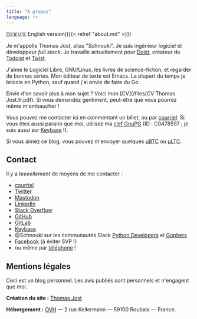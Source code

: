 ```yaml
---
title: "À propos"
language: fr
---
```


[:gb::us: English version]({{< relref "about.md" >}})

Je m'appelle Thomas Jost, alias "Schnouki". Je suis ingénieur logiciel et développeur *full stack*. Je travaille actuellement pour [Doist](https://doist.com), créateur de [Todoist](https://todoist.com/) et
[Twist](https://twist.com/).

J'aime le Logiciel Libre, GNU/Linux, les livres de science-fiction, et regarder de bonnes séries. Mon éditeur de texte
est Emacs. La plupart du temps je bricole en Python, sauf quand j'ai envie de faire du Go.

Envie d'en savoir plus à mon sujet ? Voici mon [CV](/files/CV Thomas Jost.fr.pdf). Si vous demandez gentiment, peut-être que vous pourrez même m'embaucher !

Vous pouvez me contacter ici en commentant un billet, ou par
[courriel](mailto:%73%63%68%6E%6F%75%6B%69%2B%62%6C%6F%67%40%73%63%68%6E%6F%75%6B%69%2E%6E%65%74). Si vous êtes aussi
parano que moi, utilisez ma [clef GnuPG](/files/pubkey-C0478597.asc) (ID : C0478597 ; je suis aussi sur
[Keybase](https://keybase.io/schnouki) !).

Si vous aimez ce blog, vous pouvez m'envoyer quelques [μBTC](bitcoin:1NNji5k1aj8HnoZucYRN5GkfFw5v5atVJH) ou
[μLTC](litecoin:LXKARYw25RJEGuW7oqei4aJ169PqTsZLM3).


## Contact

Il y a *teeeellement* de moyens de me contacter :

- [courriel](mailto:%73%63%68%6E%6F%75%6B%69%2B%62%6C%6F%67%40%73%63%68%6E%6F%75%6B%69%2E%6E%65%74)
- [Twitter](https://twitter.com/Schnouki)
- [Mastodon](https://mastodon.xyz/@schnouki)
- [LinkedIn](https://www.linkedin.com/in/thomasjost/)
- [Stack Overflow](https://stackoverflow.com/users/113325/schnouki)
- [GitHub](https://github.com/Schnouki)
- [GitLab](https://gitlab.com/Schnouki)
- [Keybase](https://keybase.io/schnouki)
- @Schnouki sur les communautés Slack [Python Developers](https://pythondev.slack.com/) et [Gophers](https://gophers.slack.com/)
- [Facebook](https://www.facebook.com/tjost) (à éviter SVP !)
- ou même par <a href="#" onclick="alert(Si vous voulez mon numéro, il faudra me le demander ;)'); return false">téléphone</a> !


## Mentions légales

Ceci est un blog personnel. Les avis publiés sont personnels et n'engagent que moi.

**Création du site :** [Thomas Jost](mailto:%73%63%68%6E%6F%75%6B%69%2B%62%6C%6F%67%40%73%63%68%6E%6F%75%6B%69%2E%6E%65%74)

**Hébergement :** [OVH](http://www.ovh.com/fr/support/) — 2 rue Kellermann — 59100 Roubaix — France.
